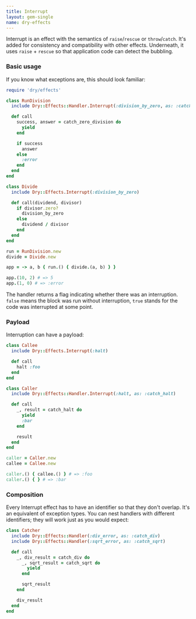 ```yaml
---
title: Interrupt
layout: gem-single
name: dry-effects
---
```


Interrupt is an effect with the semantics of `raise`/`rescue` or `throw`/`catch`. It's added for consistency and compatibility with other effects. Underneath, it uses `raise` + `rescue` so that application code can detect the bubbling.

### Basic usage

If you know what exceptions are, this should look familiar:

```ruby
require 'dry/effects'

class RunDivision
  include Dry::Effects::Handler.Interrupt(:division_by_zero, as: :catch_zero_division)

  def call
    success, answer = catch_zero_division do
      yield
    end

    if success
      answer
    else
      :error
    end
  end
end

class Divide
  include Dry::Effects.Interrupt(:division_by_zero)

  def call(dividend, divisor)
    if divisor.zero?
      division_by_zero
    else
      dividend / divisor
    end
  end
end

run = RunDivision.new
divide = Divide.new

app = -> a, b { run.() { divide.(a, b) } }

app.(10, 2) # => 5
app.(1, 0) # => :error
```

The handler returns a flag indicating whether there was an interruption. `false` means the block was run without interruption, `true` stands for the code was interrupted at some point.

### Payload

Interruption can have a payload:

```ruby
class Callee
  include Dry::Effects.Interrupt(:halt)

  def call
    halt :foo
  end
end

class Caller
  include Dry::Effects::Handler.Interrupt(:halt, as: :catch_halt)

  def call
    _, result = catch_halt do
      yield
      :bar
    end

    result
  end
end

caller = Caller.new
callee = Callee.new

caller.() { callee.() } # => :foo
caller.() { } # => :bar
```

### Composition

Every Interrupt effect has to have an identifier so that they don't overlap. It's an equivalent of exception types. You can nest handlers with different identifiers; they will work just as you would expect:

```ruby
class Catcher
  include Dry::Effects::Handler(:div_error, as: :catch_div)
  include Dry::Effects::Handler(:sqrt_error, as: :catch_sqrt)

  def call
    _, div_result = catch_div do
      _, sqrt_result = catch_sqrt do
        yield
      end

      sqrt_result
    end

    div_result
  end
end
```
